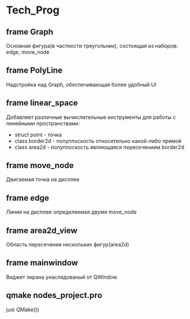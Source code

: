 # Tech_Prog
## frame Graph 
Основная фигура(в частности треугольник), состоящая из наборов: edge, move_node
## frame PolyLine 
Надстройка над Graph, обеспечивающая более удобный UI
## frame linear_space
Добавляет различные вычислительные инструменты для работы с линейными пространствами: </br>
 - struct point - точка </br>
 - class border2d - полуплоскость относительно какой-либо прямой </br>
 - class area2d - полуплоскость являющаяся пересечением border2d
## frame move_node
Двигаемая точка на дисплее
## frame edge
Линия на дисплее определяемая двумя move_node
## frame area2d_view
Область пересечения нескольких фигур(area2d)
## frame mainwindow
Виджет экрана унаследованый от QWindow.
## qmake nodes_project.pro
just QMake)))

